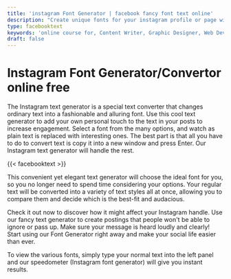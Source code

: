 ```yaml
---
title: 'instagram Font Generator | facebook fancy font text online'
description: "Create unique fonts for your instagram profile or page with our easy-to-use font generator. Facebook and instagram fonts for bio using convert my text online for free"
type: facebooktext
keywords: 'online course for, Content Writer, Graphic Designer, Web Developer, Software Engineer, Frontend Developer graphic designer, UI designer, digital marketing'
draft: false
---
```


# Instagram Font Generator/Convertor online free

The Instagram text generator is a special text converter that changes ordinary text into a fashionable and alluring font. Use this cool text generator to add your own personal touch to the text in your posts to increase engagement. Select a font from the many options, and watch as plain text is replaced with interesting ones. The best part is that all you have to do to convert text is copy it into a new window and press Enter. Our Instagram text generator will handle the rest.

{{< facebooktext >}}

This convenient yet elegant text generator will choose the ideal font for you, so you no longer need to spend time considering your options. Your regular text will be converted into a variety of text styles all at once, allowing you to compare them and decide which is the best-fit and audacious. 

Check it out now to discover how it might affect your Instagram handle. Use our fancy text generator to create postings that people won't be able to ignore or pass up. Make sure your message is heard loudly and clearly! Start using our Font Generator right away and make your social life easier than ever. 

To view the various fonts, simply type your normal text into the left panel and our speedometer (Instagram font generator) will give you instant results. 

